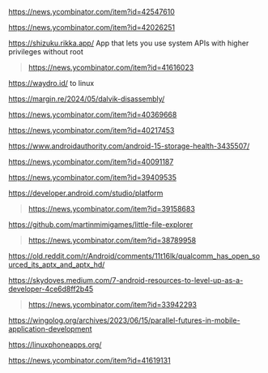 https://news.ycombinator.com/item?id=42547610

https://news.ycombinator.com/item?id=42026251

https://shizuku.rikka.app/ App that lets you use system APIs with higher privileges without root
> https://news.ycombinator.com/item?id=41616023

https://waydro.id/ to linux

https://margin.re/2024/05/dalvik-disassembly/

https://news.ycombinator.com/item?id=40369668

https://news.ycombinator.com/item?id=40217453

https://www.androidauthority.com/android-15-storage-health-3435507/

https://news.ycombinator.com/item?id=40091187

https://news.ycombinator.com/item?id=39409535

https://developer.android.com/studio/platform
> https://news.ycombinator.com/item?id=39158683

https://github.com/martinmimigames/little-file-explorer
> https://news.ycombinator.com/item?id=38789958

https://old.reddit.com/r/Android/comments/11t16lk/qualcomm_has_open_sourced_its_aptx_and_aptx_hd/

https://skydoves.medium.com/7-android-resources-to-level-up-as-a-developer-4ce6d8ff2b45
> https://news.ycombinator.com/item?id=33942293

https://wingolog.org/archives/2023/06/15/parallel-futures-in-mobile-application-development

https://linuxphoneapps.org/

https://news.ycombinator.com/item?id=41619131